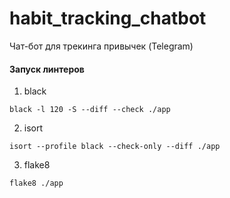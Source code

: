 # habit_tracking_chatbot
Чат-бот для трекинга привычек (Telegram)


#### Запуск линтеров
1) black
```shell
black -l 120 -S --diff --check ./app
```
2) isort
```shell
isort --profile black --check-only --diff ./app
```
3) flake8
```shell
flake8 ./app
```